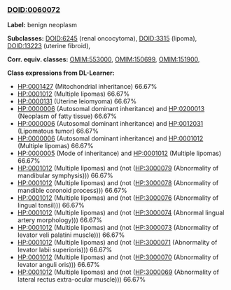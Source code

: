 
### [DOID:0060072](http://purl.obolibrary.org/obo/DOID_0060072)
**Label:** benign neoplasm

**Subclasses:** [DOID:6245](http://purl.obolibrary.org/obo/DOID_6245) (renal oncocytoma), [DOID:3315](http://purl.obolibrary.org/obo/DOID_3315) (lipoma), [DOID:13223](http://purl.obolibrary.org/obo/DOID_13223) (uterine fibroid), 

**Corr. equiv. classes:** [OMIM:553000](http://purl.obolibrary.org/obo/OMIM_553000), [OMIM:150699](http://purl.obolibrary.org/obo/OMIM_150699), [OMIM:151900](http://purl.obolibrary.org/obo/OMIM_151900), 

**Class expressions from DL-Learner:**

- [HP:0001427](http://purl.obolibrary.org/obo/HP_0001427) (Mitochondrial inheritance) 66.67%
- [HP:0001012](http://purl.obolibrary.org/obo/HP_0001012) (Multiple lipomas) 66.67%
- [HP:0000131](http://purl.obolibrary.org/obo/HP_0000131) (Uterine leiomyoma) 66.67%
- [HP:0000006](http://purl.obolibrary.org/obo/HP_0000006) (Autosomal dominant inheritance) and [HP:0200013](http://purl.obolibrary.org/obo/HP_0200013) (Neoplasm of fatty tissue) 66.67%
- [HP:0000006](http://purl.obolibrary.org/obo/HP_0000006) (Autosomal dominant inheritance) and [HP:0012031](http://purl.obolibrary.org/obo/HP_0012031) (Lipomatous tumor) 66.67%
- [HP:0000006](http://purl.obolibrary.org/obo/HP_0000006) (Autosomal dominant inheritance) and [HP:0001012](http://purl.obolibrary.org/obo/HP_0001012) (Multiple lipomas) 66.67%
- [HP:0000005](http://purl.obolibrary.org/obo/HP_0000005) (Mode of inheritance) and [HP:0001012](http://purl.obolibrary.org/obo/HP_0001012) (Multiple lipomas) 66.67%
- [HP:0001012](http://purl.obolibrary.org/obo/HP_0001012) (Multiple lipomas) and (not ([HP:3000079](http://purl.obolibrary.org/obo/HP_3000079) (Abnormality of mandibular symphysis))) 66.67%
- [HP:0001012](http://purl.obolibrary.org/obo/HP_0001012) (Multiple lipomas) and (not ([HP:3000078](http://purl.obolibrary.org/obo/HP_3000078) (Abnormality of mandible coronoid process))) 66.67%
- [HP:0001012](http://purl.obolibrary.org/obo/HP_0001012) (Multiple lipomas) and (not ([HP:3000076](http://purl.obolibrary.org/obo/HP_3000076) (Abnormality of lingual tonsil))) 66.67%
- [HP:0001012](http://purl.obolibrary.org/obo/HP_0001012) (Multiple lipomas) and (not ([HP:3000074](http://purl.obolibrary.org/obo/HP_3000074) (Abnormal lingual artery morphology))) 66.67%
- [HP:0001012](http://purl.obolibrary.org/obo/HP_0001012) (Multiple lipomas) and (not ([HP:3000073](http://purl.obolibrary.org/obo/HP_3000073) (Abnormality of levator veli palatini muscle))) 66.67%
- [HP:0001012](http://purl.obolibrary.org/obo/HP_0001012) (Multiple lipomas) and (not ([HP:3000071](http://purl.obolibrary.org/obo/HP_3000071) (Abnormality of levator labii superioris))) 66.67%
- [HP:0001012](http://purl.obolibrary.org/obo/HP_0001012) (Multiple lipomas) and (not ([HP:3000070](http://purl.obolibrary.org/obo/HP_3000070) (Abnormality of levator anguli oris))) 66.67%
- [HP:0001012](http://purl.obolibrary.org/obo/HP_0001012) (Multiple lipomas) and (not ([HP:3000069](http://purl.obolibrary.org/obo/HP_3000069) (Abnormality of lateral rectus extra-ocular muscle))) 66.67%


